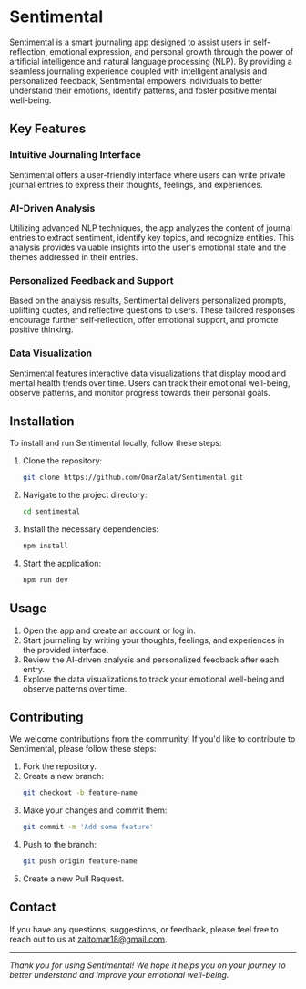 # Sentimental

Sentimental is a smart journaling app designed to assist users in self-reflection, emotional expression, and personal growth through the power of artificial intelligence and natural language processing (NLP). By providing a seamless journaling experience coupled with intelligent analysis and personalized feedback, Sentimental empowers individuals to better understand their emotions, identify patterns, and foster positive mental well-being.

## Key Features

### Intuitive Journaling Interface
Sentimental offers a user-friendly interface where users can write private journal entries to express their thoughts, feelings, and experiences.

### AI-Driven Analysis
Utilizing advanced NLP techniques, the app analyzes the content of journal entries to extract sentiment, identify key topics, and recognize entities. This analysis provides valuable insights into the user's emotional state and the themes addressed in their entries.

### Personalized Feedback and Support
Based on the analysis results, Sentimental delivers personalized prompts, uplifting quotes, and reflective questions to users. These tailored responses encourage further self-reflection, offer emotional support, and promote positive thinking.

### Data Visualization
Sentimental features interactive data visualizations that display mood and mental health trends over time. Users can track their emotional well-being, observe patterns, and monitor progress towards their personal goals.

## Installation

To install and run Sentimental locally, follow these steps:

1. Clone the repository:
    ```bash
    git clone https://github.com/OmarZalat/Sentimental.git
    ```
2. Navigate to the project directory:
    ```bash
    cd sentimental
    ```
3. Install the necessary dependencies:
    ```bash
    npm install
    ```
4. Start the application:
    ```bash
    npm run dev
    ```

## Usage

1. Open the app and create an account or log in.
2. Start journaling by writing your thoughts, feelings, and experiences in the provided interface.
3. Review the AI-driven analysis and personalized feedback after each entry.
4. Explore the data visualizations to track your emotional well-being and observe patterns over time.

## Contributing

We welcome contributions from the community! If you'd like to contribute to Sentimental, please follow these steps:

1. Fork the repository.
2. Create a new branch:
    ```bash
    git checkout -b feature-name
    ```
3. Make your changes and commit them:
    ```bash
    git commit -m 'Add some feature'
    ```
4. Push to the branch:
    ```bash
    git push origin feature-name
    ```
5. Create a new Pull Request.

<!--
## License

This project is licensed under the MIT License - see the [LICENSE](LICENSE) file for details.
-->

## Contact

If you have any questions, suggestions, or feedback, please feel free to reach out to us at zaltomar18@gmail.com.

---

*Thank you for using Sentimental! We hope it helps you on your journey to better understand and improve your emotional well-being.*
